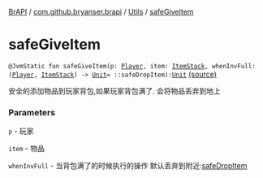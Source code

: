 [BrAPI](../../index.md) / [com.github.bryanser.brapi](../index.md) / [Utils](index.md) / [safeGiveItem](./safe-give-item.md)

# safeGiveItem

`@JvmStatic fun safeGiveItem(p: `[`Player`](https://hub.spigotmc.org/javadocs/spigot/org/bukkit/entity/Player.html)`, item: `[`ItemStack`](https://hub.spigotmc.org/javadocs/spigot/org/bukkit/inventory/ItemStack.html)`, whenInvFull: (`[`Player`](https://hub.spigotmc.org/javadocs/spigot/org/bukkit/entity/Player.html)`, `[`ItemStack`](https://hub.spigotmc.org/javadocs/spigot/org/bukkit/inventory/ItemStack.html)`) -> `[`Unit`](https://kotlinlang.org/api/latest/jvm/stdlib/kotlin/-unit/index.html)` = ::safeDropItem): `[`Unit`](https://kotlinlang.org/api/latest/jvm/stdlib/kotlin/-unit/index.html) [(source)](https://github.com/BryanSer/BrAPI/blob/ver-kotlin/src/main/kotlin/com/github/bryanser/brapi/Utils.kt#L114)

安全的添加物品到玩家背包,如果玩家背包满了. 会将物品丢弃到地上

### Parameters

`p` - 玩家

`item` - 物品

`whenInvFull` - 当背包满了的时候执行的操作 默认丢弃到附近:[safeDropItem](safe-drop-item.md)